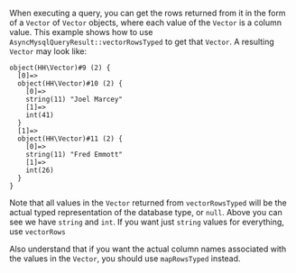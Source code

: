 When executing a query, you can get the rows returned from it in the form of a `Vector` of `Vector` objects, where each value of the `Vector` is a column value. This example shows how to use `AsyncMysqlQueryResult::vectorRowsTyped` to get that `Vector`. A resulting `Vector` may look like:

```
object(HH\Vector)#9 (2) {
  [0]=>
  object(HH\Vector)#10 (2) {
    [0]=>
    string(11) "Joel Marcey"
    [1]=>
    int(41)
  }
  [1]=>
  object(HH\Vector)#11 (2) {
    [0]=>
    string(11) "Fred Emmott"
    [1]=>
    int(26)
  }
}
```

Note that all values in the `Vector` returned from `vectorRowsTyped` will be the actual typed representation of the database type, or `null`. Above you can see we have `string` and `int`. If you want just `string` values for everything, use `vectorRows`

Also understand that if you want the actual column names associated with the values in the `Vector`, you should use `mapRowsTyped` instead.
